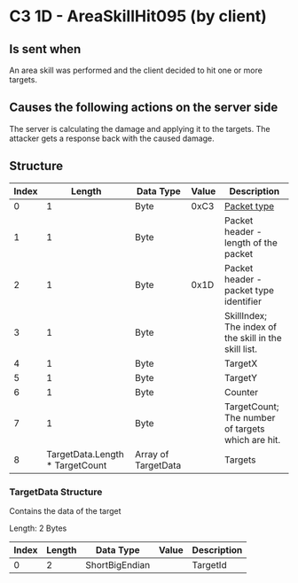 # C3 1D - AreaSkillHit095 (by client)

## Is sent when

An area skill was performed and the client decided to hit one or more targets.

## Causes the following actions on the server side

The server is calculating the damage and applying it to the targets. The attacker gets a response back with the caused damage.

## Structure

| Index | Length | Data Type | Value | Description |
|-------|--------|-----------|-------|-------------|
| 0 | 1 |   Byte   | 0xC3  | [Packet type](PacketTypes.md) |
| 1 | 1 |    Byte   |      | Packet header - length of the packet |
| 2 | 1 |    Byte   | 0x1D  | Packet header - packet type identifier |
| 3 | 1 | Byte |  | SkillIndex; The index of the skill in the skill list. |
| 4 | 1 | Byte |  | TargetX |
| 5 | 1 | Byte |  | TargetY |
| 6 | 1 | Byte |  | Counter |
| 7 | 1 | Byte |  | TargetCount; The number of targets which are hit. |
| 8 | TargetData.Length * TargetCount | Array of TargetData |  | Targets |

### TargetData Structure

Contains the data of the target

Length: 2 Bytes

| Index | Length | Data Type | Value | Description |
|-------|--------|-----------|-------|-------------|
| 0 | 2 | ShortBigEndian |  | TargetId |